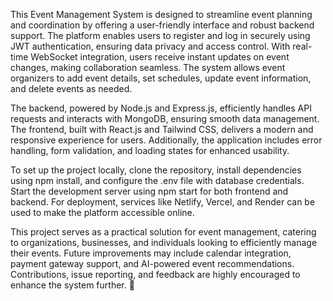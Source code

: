 This Event Management System is designed to streamline event planning and coordination by offering a user-friendly interface and robust backend support. The platform enables users to register and log in securely using JWT authentication, ensuring data privacy and access control. With real-time WebSocket integration, users receive instant updates on event changes, making collaboration seamless. The system allows event organizers to add event details, set schedules, update event information, and delete events as needed.

The backend, powered by Node.js and Express.js, efficiently handles API requests and interacts with MongoDB, ensuring smooth data management. The frontend, built with React.js and Tailwind CSS, delivers a modern and responsive experience for users. Additionally, the application includes error handling, form validation, and loading states for enhanced usability.

To set up the project locally, clone the repository, install dependencies using npm install, and configure the .env file with database credentials. Start the development server using npm start for both frontend and backend. For deployment, services like Netlify, Vercel, and Render can be used to make the platform accessible online.

This project serves as a practical solution for event management, catering to organizations, businesses, and individuals looking to efficiently manage their events. Future improvements may include calendar integration, payment gateway support, and AI-powered event recommendations. Contributions, issue reporting, and feedback are highly encouraged to enhance the system further. 🚀
